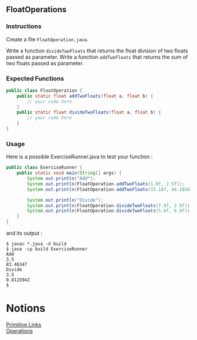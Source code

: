## FloatOperations

### Instructions

Create a file `FloatOperation.java`.

Write a function `divideTwoFloats` that returns the float division of two floats passed as parameter.
Write a function `addTwoFloats` that returns the sum of two floats passed as parameter.

### Expected Functions

```java
public class FloatOperation {
    public static float addTwoFloats(float a, float b) {
        // your code here
    }
    public static float divideTwoFloats(float a, float b) {
        // your code here
    }
}
```

### Usage

Here is a possible ExerciseRunner.java to test your function :

```java
public class ExerciseRunner {
    public static void main(String[] args) {
        System.out.println("Add");
        System.out.println(FloatOperation.addTwoFloats(1.0f, 2.5f));
        System.out.println(FloatOperation.addTwoFloats(15.18f, 68.28347f));

        System.out.println("Divide");
        System.out.println(FloatOperation.divideTwoFloats(7.0f, 2.0f));
        System.out.println(FloatOperation.divideTwoFloats(5.6f, 6.9f));
    }
}
```

and its output :

```shell
$ javac *.java -d build
$ java -cp build ExerciseRunner
Add
3.5
83.46347
Divide
3.5
0.8115942
$
```

# Notions

[Primitive Links](https://docs.oracle.com/javase/tutorial/java/nutsandbolts/datatypes.html)  
[Operations](https://docs.oracle.com/javase/tutorial/java/nutsandbolts/op1.html)

